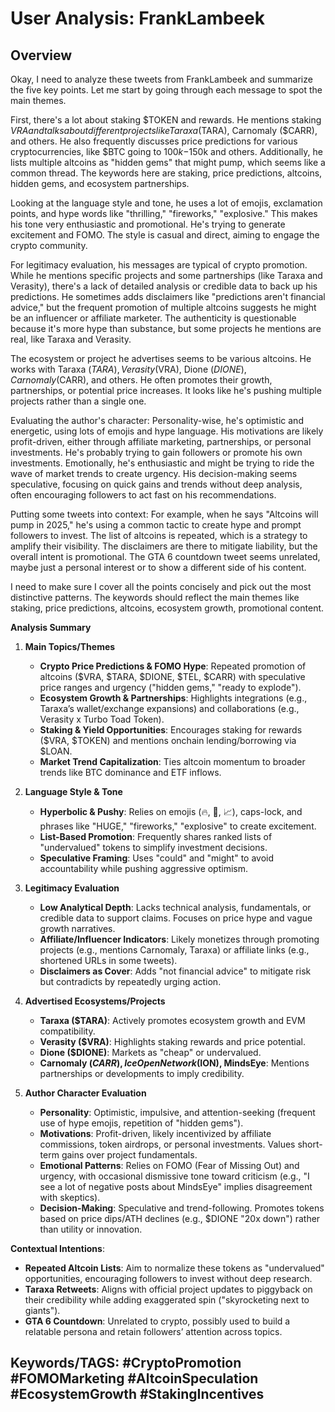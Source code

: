 # User Analysis: FrankLambeek

## Overview

<think>
Okay, I need to analyze these tweets from FrankLambeek and summarize the five key points. Let me start by going through each message to spot the main themes. 

First, there's a lot about staking $TOKEN and rewards. He mentions staking $VRA and talks about different projects like Taraxa ($TARA), Carnomaly ($CARR), and others. He also frequently discusses price predictions for various cryptocurrencies, like $BTC going to $100k-$150k and others. Additionally, he lists multiple altcoins as "hidden gems" that might pump, which seems like a common thread. The keywords here are staking, price predictions, altcoins, hidden gems, and ecosystem partnerships.

Looking at the language style and tone, he uses a lot of emojis, exclamation points, and hype words like "thrilling," "fireworks," "explosive." This makes his tone very enthusiastic and promotional. He's trying to generate excitement and FOMO. The style is casual and direct, aiming to engage the crypto community.

For legitimacy evaluation, his messages are typical of crypto promotion. While he mentions specific projects and some partnerships (like Taraxa and Verasity), there's a lack of detailed analysis or credible data to back up his predictions. He sometimes adds disclaimers like "predictions aren't financial advice," but the frequent promotion of multiple altcoins suggests he might be an influencer or affiliate marketer. The authenticity is questionable because it's more hype than substance, but some projects he mentions are real, like Taraxa and Verasity.

The ecosystem or project he advertises seems to be various altcoins. He works with Taraxa ($TARA), Verasity ($VRA), Dione ($DIONE), Carnomaly ($CARR), and others. He often promotes their growth, partnerships, or potential price increases. It looks like he's pushing multiple projects rather than a single one.

Evaluating the author's character: Personality-wise, he's optimistic and energetic, using lots of emojis and hype language. His motivations are likely profit-driven, either through affiliate marketing, partnerships, or personal investments. He's probably trying to gain followers or promote his own investments. Emotionally, he's enthusiastic and might be trying to ride the wave of market trends to create urgency. His decision-making seems speculative, focusing on quick gains and trends without deep analysis, often encouraging followers to act fast on his recommendations.

Putting some tweets into context: For example, when he says "Altcoins will pump in 2025," he's using a common tactic to create hype and prompt followers to invest. The list of altcoins is repeated, which is a strategy to amplify their visibility. The disclaimers are there to mitigate liability, but the overall intent is promotional. The GTA 6 countdown tweet seems unrelated, maybe just a personal interest or to show a different side of his content.

I need to make sure I cover all the points concisely and pick out the most distinctive patterns. The keywords should reflect the main themes like staking, price predictions, altcoins, ecosystem growth, promotional content.
</think>

**Analysis Summary**  

1. **Main Topics/Themes**  
   - **Crypto Price Predictions & FOMO Hype**: Repeated promotion of altcoins ($VRA, $TARA, $DIONE, $TEL, $CARR) with speculative price ranges and urgency ("hidden gems," "ready to explode").  
   - **Ecosystem Growth & Partnerships**: Highlights integrations (e.g., Taraxa’s wallet/exchange expansions) and collaborations (e.g., Verasity x Turbo Toad Token).  
   - **Staking & Yield Opportunities**: Encourages staking for rewards ($VRA, $TOKEN) and mentions onchain lending/borrowing via $LOAN.  
   - **Market Trend Capitalization**: Ties altcoin momentum to broader trends like BTC dominance and ETF inflows.  

2. **Language Style & Tone**  
   - **Hyperbolic & Pushy**: Relies on emojis (🔥, 👀, 📈), caps-lock, and phrases like "HUGE," "fireworks," "explosive" to create excitement.  
   - **List-Based Promotion**: Frequently shares ranked lists of "undervalued" tokens to simplify investment decisions.  
   - **Speculative Framing**: Uses "could" and "might" to avoid accountability while pushing aggressive optimism.  

3. **Legitimacy Evaluation**  
   - **Low Analytical Depth**: Lacks technical analysis, fundamentals, or credible data to support claims. Focuses on price hype and vague growth narratives.  
   - **Affiliate/Influencer Indicators**: Likely monetizes through promoting projects (e.g., mentions Carnomaly, Taraxa) or affiliate links (e.g., shortened URLs in some tweets).  
   - **Disclaimers as Cover**: Adds "not financial advice" to mitigate risk but contradicts by repeatedly urging action.  

4. **Advertised Ecosystems/Projects**  
   - **Taraxa ($TARA)**: Actively promotes ecosystem growth and EVM compatibility.  
   - **Verasity ($VRA)**: Highlights staking rewards and price potential.  
   - **Dione ($DIONE)**: Markets as "cheap" or undervalued.  
   - **Carnomaly ($CARR), Ice Open Network ($ION), MindsEye**: Mentions partnerships or developments to imply credibility.  

5. **Author Character Evaluation**  
   - **Personality**: Optimistic, impulsive, and attention-seeking (frequent use of hype emojis, repetition of "hidden gems").  
   - **Motivations**: Profit-driven, likely incentivized by affiliate commissions, token airdrops, or personal investments. Values short-term gains over project fundamentals.  
   - **Emotional Patterns**: Relies on FOMO (Fear of Missing Out) and urgency, with occasional dismissive tone toward criticism (e.g., "I see a lot of negative posts about MindsEye" implies disagreement with skeptics).  
   - **Decision-Making**: Speculative and trend-following. Promotes tokens based on price dips/ATH declines (e.g., $DIONE "20x down") rather than utility or innovation.  

**Contextual Intentions**:  
- **Repeated Altcoin Lists**: Aim to normalize these tokens as "undervalued" opportunities, encouraging followers to invest without deep research.  
- **Taraxa Retweets**: Aligns with official project updates to piggyback on their credibility while adding exaggerated spin ("skyrocketing next to giants").  
- **GTA 6 Countdown**: Unrelated to crypto, possibly used to build a relatable persona and retain followers’ attention across topics.  

**Keywords/TAGS**: #CryptoPromotion #FOMOMarketing #AltcoinSpeculation #EcosystemGrowth #StakingIncentives
---
